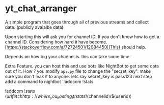 # yt_chat_arranger
A simple program that goes through all of previous streams and collect data. (publicly avaialbe data)

Upon starting this will ask you for channel ID. 
If you don't know how to get a channel ID. Considering how hard it have become. [https://stackoverflow.com/a/72724501/12084450](This) should help.

Depends on how big your channel is. this can take some time. 

Extra Feature. 
you can host this and use bots like NightBot to get some data out of it. 
How ? 
you modify `api.py` file to change the "secret_key". make sure you don't leak it to anyone.
lets say secret_key is pass123
next step add a command to nightbot
`!addcom !stats 

!addcom !stats $(urlfetch http://{where_you_hosting_it}/stats/$(channelid)/$(userid))